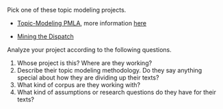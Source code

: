 Pick one of these topic modeling projects.

* [Topic-Modeling PMLA](https://agoldst.github.io/dfr-browser/demo/), more information [here]()

* [Mining the Dispatch](http://dsl.richmond.edu/dispatch/pages/intro)

Analyze your project according to the following questions.

1. Whose project is this? Where are they working?
2. Describe their topic modeling methodology. Do they say anything special about how they are dividing up their texts?
3. What kind of corpus are they working with?
4. What kind of assumptions or research questions do they have for their texts?

 